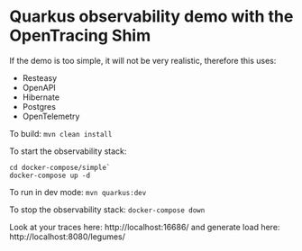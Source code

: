 # Quarkus observability demo with the OpenTracing Shim

If the demo is too simple, it will not be very realistic, therefore this uses:
* Resteasy
* OpenAPI 
* Hibernate
* Postgres
* OpenTelemetry


To build: `mvn clean install`

To start the observability stack: 

```
cd docker-compose/simple`
docker-compose up -d
```

To run in dev mode: `mvn quarkus:dev`

To stop the observability stack: `docker-compose down`

Look at your traces here: http://localhost:16686/ and generate load here: http://localhost:8080/legumes/
